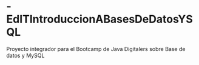 # -EdITIntroduccionABasesDeDatosYSQL
Proyecto integrador para el Bootcamp de Java Digitalers sobre Base de datos y MySQL
